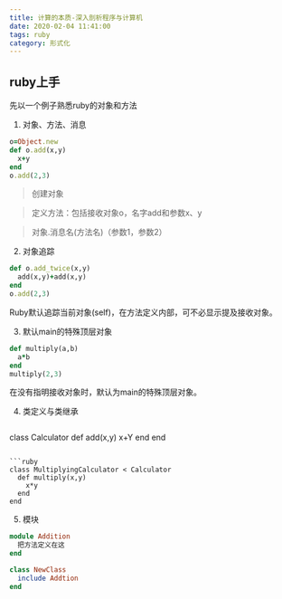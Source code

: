 ```yaml
---
title: 计算的本质-深入剖析程序与计算机
date: 2020-02-04 11:41:00 
tags: ruby
category: 形式化
---
```


## ruby上手

先以一个例子熟悉ruby的对象和方法



1. 对象、方法、消息

```ruby
o=Object.new
def o.add(x,y)
  x+y
end
o.add(2,3)
```

> 创建对象

> 定义方法：包括接收对象o，名字add和参数x、y

> 对象.消息名(方法名)（参数1，参数2）



2. 对象追踪

```ruby
def o.add_twice(x,y)
  add(x,y)+add(x,y)
end
o.add(2,3)
```

Ruby默认追踪当前对象(self)，在方法定义内部，可不必显示提及接收对象。



3. 默认main的特殊顶层对象

```ruby
def multiply(a,b)
  a*b
end
multiply(2,3)
```

在没有指明接收对象时，默认为main的特殊顶层对象。



4. 类定义与类继承

   ```ruby
class Calculator
     def add(x,y)
       x+Y
     end
   end
   ```
   
   ```ruby
class MultiplyingCalculator < Calculator
     def multiply(x,y)
       x*y
     end
   end
   ```
   
5. 模块

```ruby
module Addition
  把方法定义在这
end

class NewClass
  include Addtion
end
```



